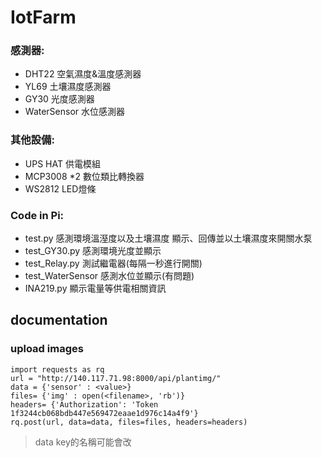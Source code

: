 # IotFarm

### 感測器:
- DHT22  空氣濕度&溫度感測器
- YL69  土壤濕度感測器
- GY30  光度感測器
- WaterSensor  水位感測器

### 其他設備:
- UPS HAT  供電模組
- MCP3008 *2  數位類比轉換器
- WS2812  LED燈條

### Code in Pi:
- test.py  感測環境溫溼度以及土壤濕度 顯示、回傳並以土壤濕度來開關水泵
- test_GY30.py  感測環境光度並顯示
- test_Relay.py  測試繼電器(每隔一秒進行開關)
- test_WaterSensor  感測水位並顯示(有問題)
- INA219.py  顯示電量等供電相關資訊


## documentation 
### upload images
```
import requests as rq
url = "http://140.117.71.98:8000/api/plantimg/"
data = {'sensor' : <value>} 
files= {'img' : open(<filename>, 'rb')}
headers= {'Authorization': 'Token 1f3244cb068bdb447e569472eaae1d976c14a4f9'}
rq.post(url, data=data, files=files, headers=headers)
```
> data key的名稱可能會改
